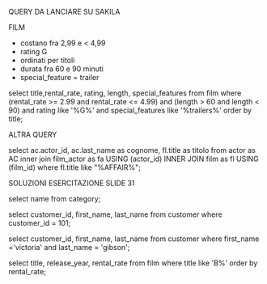 QUERY DA LANCIARE SU SAKILA

FILM

- costano fra 2,99 e < 4,99
- rating G
- ordinati per titoli
- durata fra 60 e 90 minuti
- special_feature = trailer

 select title,rental_rate, rating, length, special_features from film where (rental_rate >= 2.99 and rental_rate <= 4.99) and (length > 60 and length < 90) and rating like '%G%' and special_features like '%trailers%' order by title;

 ALTRA QUERY

select ac.actor_id, ac.last_name as cognome, fl.title as titolo from actor as AC inner join film_actor as fa USING (actor_id) INNER JOIN film as fl USING (film_id) where fl.title like "%AFFAIR%";


SOLUZIONI ESERCITAZIONE SLIDE 31

select name from category;

select customer_id, first_name, last_name from customer where customer_id = 101;

select customer_id, first_name, last_name from customer where first_name ='victoria' and last_name = 'gibson';

select title, release_year, rental_rate from film where title like 'B%' order by rental_rate;

